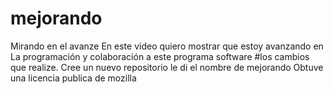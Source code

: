 # mejorando
Mirando en el avanze
En este video quiero mostrar que estoy avanzando en 
La programación y colaboración a este programa software
#los cambios que realize.
Cree un nuevo repositorio le di el nombre de mejorando
Obtuve una licencia publica de mozilla

